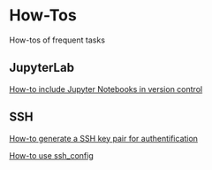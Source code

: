 # How-Tos
How-tos of frequent tasks

## JupyterLab
[How-to include Jupyter Notebooks in version control](https://github.com/EGE-Group-Concordia-University/howtos/blob/main/jupyter-notebooks-version-control.md)

## SSH
[How-to generate a SSH key pair for authentification](https://github.com/EGE-Group-Concordia-University/howtos/blob/main/SSH%20Key%20Based%20Authentification.md)

[How-to use ssh_config](https://github.com/EGE-Group-Concordia-University/howtos/tree/main/howtos/ssh)
